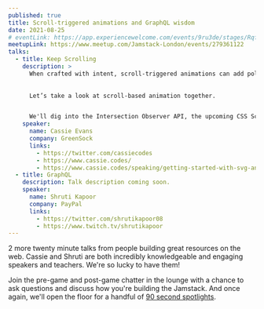 ```yaml
---
published: true
title: Scroll-triggered animations and GraphQL wisdom
date: 2021-08-25
# eventLink: https://app.experiencewelcome.com/events/9ru3de/stages/RqfezQ
meetupLink: https://www.meetup.com/Jamstack-London/events/279361122
talks:
  - title: Keep Scrolling
    description: > 
      When crafted with intent, scroll-triggered animations can add polish, and make online storytelling feel more immersive – but they can be easily misused or overused.
      
      
      Let’s take a look at scroll-based animation together.


      We'll dig into the Intersection Observer API, the upcoming CSS Scroll-linked animations spec, and GreenSock's ScrollTrigger – but more importantly, how to create responsible animations that evoke delight rather than frustration.
    speaker:
      name: Cassie Evans
      company: GreenSock
      links:
        - https://twitter.com/cassiecodes
        - https://www.cassie.codes/
        - https://www.cassie.codes/speaking/getting-started-with-svg-animation/
  - title: GraphQL
    description: Talk description coming soon.
    speaker:
      name: Shruti Kapoor
      company: PayPal
      links:
        - https://twitter.com/shrutikapoor08
        - https://www.twitch.tv/shrutikapoor 
---
```


2 more twenty minute talks from people building great resources on the web. Cassie and Shruti are both incredibly knowledgeable and engaging speakers and teachers. We're so lucky to have them!

Join the pre-game and post-game chatter in the lounge with a chance to ask questions and discuss how you're building the Jamstack. And once again, we'll open the floor for a handful of [90 second spotlights](/speak/#90-seconds).